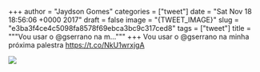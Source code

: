 
+++
author = "Jaydson Gomes"
categories = ["tweet"]
date = "Sat Nov 18 18:56:06 +0000 2017"
draft = false
image = "{TWEET_IMAGE}"
slug = "e3ba3f4ce4c5098fa8578f69ebca3bc9c317ced8"
tags = ["tweet"]
title = """Vou usar o @gserrano na m..."""
+++
Vou usar o @gserrano na minha próxima palestra https://t.co/NkU1wrxjgA

![](/images/tweet-media/931959214204964865-DO777wnWsAIhESJ.jpg)